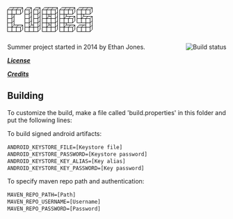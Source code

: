 ![Cubes](/assets/assets/logo.png)
=============
<a href="https://ictrobot.duckdns.org/jenkins/job/Cubes/"><img src="https://ictrobot.duckdns.org/jenkins/buildStatus/icon?job=Cubes" alt="Build status" align="right"></a>
Summer project started in 2014 by Ethan Jones.

[***License***](/LICENSE)

[***Credits***](/CREDITS.md)

Building
--------

To customize the build, make a file called 'build.properties' in this folder and put the following lines:


To build signed android artifacts:
```
ANDROID_KEYSTORE_FILE=[Keystore file]
ANDROID_KEYSTORE_PASSWORD=[Keystore password]
ANDROID_KEYSTORE_KEY_ALIAS=[Key alias]
ANDROID_KEYSTORE_KEY_PASSWORD=[Key password]
```

To specify maven repo path and authentication:
```
MAVEN_REPO_PATH=[Path]
MAVEN_REPO_USERNAME=[Username]
MAVEN_REPO_PASSWORD=[Password]
```
